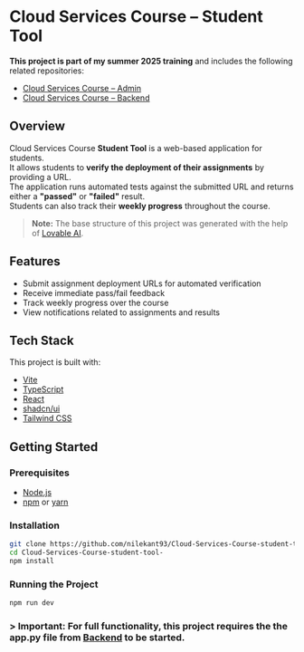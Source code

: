 # Cloud Services Course – Student Tool

**This project is part of my summer 2025 training** and includes the following related repositories:  
- [Cloud Services Course – Admin](https://github.com/nilekant93/Cloud-Services-Course-admin-tool)  
- [Cloud Services Course – Backend](https://github.com/nilekant93/Cloud-Services-Course-Backend)  

## Overview
Cloud Services Course **Student Tool** is a web-based application for students.  
It allows students to **verify the deployment of their assignments** by providing a URL.  
The application runs automated tests against the submitted URL and returns either a **"passed"** or **"failed"** result.  
Students can also track their **weekly progress** throughout the course.

> **Note:** The base structure of this project was generated with the help of [Lovable AI](https://lovable.ai/).

## Features
- Submit assignment deployment URLs for automated verification
- Receive immediate pass/fail feedback
- Track weekly progress over the course
- View notifications related to assignments and results

## Tech Stack
This project is built with:
- [Vite](https://vitejs.dev/)  
- [TypeScript](https://www.typescriptlang.org/)  
- [React](https://react.dev/)  
- [shadcn/ui](https://ui.shadcn.com/)  
- [Tailwind CSS](https://tailwindcss.com/)  

## Getting Started

### Prerequisites
- [Node.js](https://nodejs.org/)  
- [npm](https://www.npmjs.com/) or [yarn](https://yarnpkg.com/)

### Installation
````bash
git clone https://github.com/nilekant93/Cloud-Services-Course-student-tool-.git
cd Cloud-Services-Course-student-tool-
npm install
````
### Running the Project
```bash
npm run dev
````
### > **Important:** For full functionality, this project requires the the app.py file from [Backend](https://github.com/nilekant93/Cloud-Services-Course-Backend) to be started.
